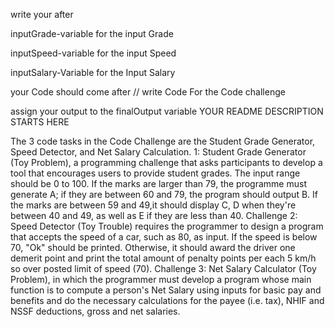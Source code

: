 write your after

inputGrade-variable for the input Grade

inputSpeed-variable for the input Speed

inputSalary-Variable for the Input Salary

your Code should come after // write Code For the Code challenge

assign your output to the finalOutput variable
YOUR README DESCRIPTION STARTS HERE

The 3 code tasks in the Code Challenge are the Student Grade Generator, Speed Detector, and Net Salary Calculation. 1: Student Grade Generator (Toy Problem), a programming challenge that asks participants to develop a tool that encourages users to provide student grades. The input range should be 0 to 100. If the marks are larger than 79, the programme must generate A; if they are between 60 and 79, the program should output B. If the marks are between 59 and 49,it should display C, D when they're between 40 and 49, as well as E if they are less than 40. Challenge 2: Speed Detector (Toy Trouble) requires the programmer to design a program that accepts the speed of a car, such as 80, as input. If the speed is below 70, "Ok" should be printed. Otherwise, it should award the driver one demerit point and print the total amount of penalty points per each 5 km/h so over posted limit of speed (70). Challenge 3: Net Salary Calculator (Toy Problem), in which the programmer must develop a program whose main function is to compute a person's Net Salary using inputs for basic pay and benefits and do the necessary calculations for the payee (i.e. tax), NHIF and NSSF deductions, gross and net salaries.
